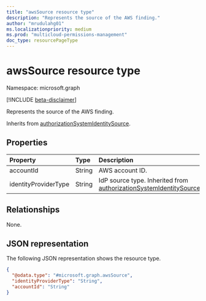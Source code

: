 ```yaml
---
title: "awsSource resource type"
description: "Represents the source of the AWS finding."
author: "mrudulahg01"
ms.localizationpriority: medium
ms.prod: "multicloud-permissions-management"
doc_type: resourcePageType
---
```


# awsSource resource type

Namespace: microsoft.graph

[!INCLUDE [beta-disclaimer](../../includes/beta-disclaimer.md)]

Represents the source of the AWS finding.


Inherits from [authorizationSystemIdentitySource](../resources/authorizationsystemidentitysource.md).

## Properties
|Property|Type|Description|
|:---|:---|:---|
|accountId|String|AWS account ID.|
|identityProviderType|String|IdP source type. Inherited from [authorizationSystemIdentitySource](../resources/authorizationsystemidentitysource.md).|

## Relationships
None.

## JSON representation
The following JSON representation shows the resource type.
<!-- {
  "blockType": "resource",
  "@odata.type": "microsoft.graph.awsSource"
}
-->
``` json
{
  "@odata.type": "#microsoft.graph.awsSource",
  "identityProviderType": "String",
  "accountId": "String"
}
```

